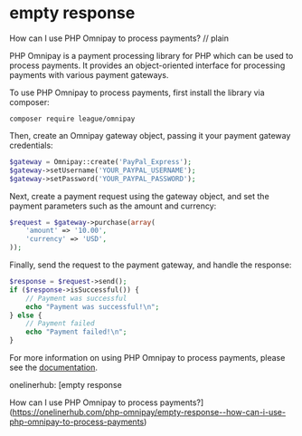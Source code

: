 # empty response

How can I use PHP Omnipay to process payments?
// plain

PHP Omnipay is a payment processing library for PHP which can be used to process payments. It provides an object-oriented interface for processing payments with various payment gateways.

To use PHP Omnipay to process payments, first install the library via composer:

```
composer require league/omnipay
```

Then, create an Omnipay gateway object, passing it your payment gateway credentials:

```php
$gateway = Omnipay::create('PayPal_Express');
$gateway->setUsername('YOUR_PAYPAL_USERNAME');
$gateway->setPassword('YOUR_PAYPAL_PASSWORD');
```

Next, create a payment request using the gateway object, and set the payment parameters such as the amount and currency:

```php
$request = $gateway->purchase(array(
    'amount' => '10.00',
    'currency' => 'USD',
));
```

Finally, send the request to the payment gateway, and handle the response:

```php
$response = $request->send();
if ($response->isSuccessful()) {
    // Payment was successful
    echo "Payment was successful!\n";
} else {
    // Payment failed
    echo "Payment failed!\n";
}
```

For more information on using PHP Omnipay to process payments, please see the [documentation](https://omnipay.thephpleague.com/).

onelinerhub: [empty response

How can I use PHP Omnipay to process payments?](https://onelinerhub.com/php-omnipay/empty-response--how-can-i-use-php-omnipay-to-process-payments)